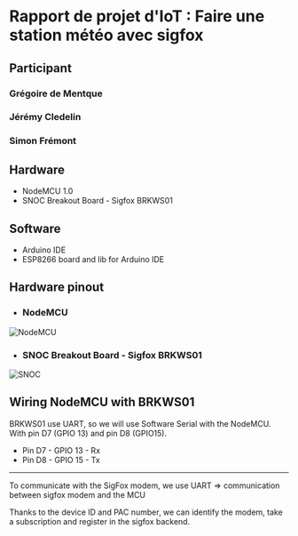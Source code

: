 # Rapport de projet d'IoT : Faire une station météo avec sigfox

## Participant

### Grégoire de Mentque
### Jérémy Cledelin
### Simon Frémont

## Hardware 
* NodeMCU 1.0
* SNOC Breakout Board - Sigfox BRKWS01


## Software
* Arduino IDE
* ESP8266 board and lib for Arduino IDE

## Hardware pinout
* ### NodeMCU
![NodeMCU](doc/nodemcu_pins.png)

* ### SNOC Breakout Board - Sigfox BRKWS01
![SNOC](doc/BRKWS01_PCB_pinout.png)

## Wiring NodeMCU with BRKWS01
BRKWS01 use UART, so we will use Software Serial with the NodeMCU. With pin D7 (GPIO 13) and pin D8 (GPIO15).

* Pin D7 - GPIO 13 - Rx
* Pin D8 - GPIO 15 - Tx

________________________________________________________________________________________________________________________________________________

To communicate with the SigFox modem, we use UART => communication between sigfox modem and the MCU

Thanks to the device ID and PAC number, we can identify the modem, take a subscription and register  in the sigfox backend.
